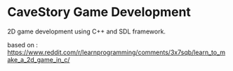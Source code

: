 # CaveStory Game Development

2D game development using C++ and SDL framework.

based on : https://www.reddit.com/r/learnprogramming/comments/3x7sqb/learn_to_make_a_2d_game_in_c/